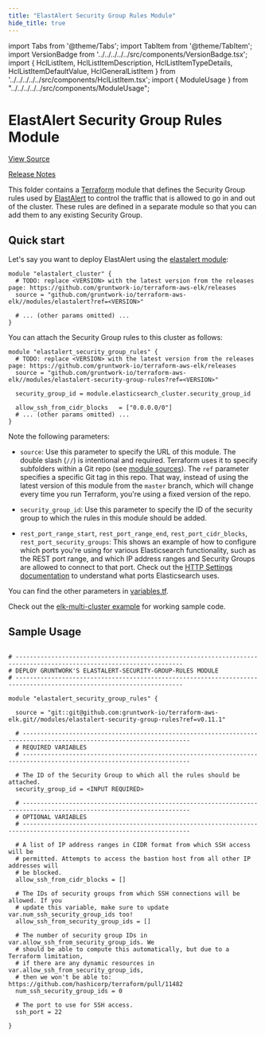 ```yaml
---
title: "ElastAlert Security Group Rules Module"
hide_title: true
---
```


import Tabs from '@theme/Tabs';
import TabItem from '@theme/TabItem';
import VersionBadge from '../../../../../src/components/VersionBadge.tsx';
import { HclListItem, HclListItemDescription, HclListItemTypeDetails, HclListItemDefaultValue, HclGeneralListItem } from '../../../../../src/components/HclListItem.tsx';
import { ModuleUsage } from "../../../../../src/components/ModuleUsage";

<VersionBadge repoTitle="ELK AWS Module" version="0.11.1" />

# ElastAlert Security Group Rules Module

<a href="https://github.com/gruntwork-io/terraform-aws-elk/tree/master/modules/elastalert-security-group-rules" className="link-button" title="View the source code for this module in GitHub.">View Source</a>

<a href="https://github.com/gruntwork-io/terraform-aws-elk/releases?q=" className="link-button" title="Release notes for only the service catalog versions which impacted this service.">Release Notes</a>

This folder contains a [Terraform](https://www.terraform.io/) module that defines the Security Group rules used by
[ElastAlert](https://github.com/Yelp/elastalert) to control the traffic that is allowed to go in and out of the cluster.
These rules are defined in a separate module so that you can add them to any existing Security Group.

## Quick start

Let's say you want to deploy ElastAlert using the [elastalert module](https://github.com/gruntwork-io/terraform-aws-elk/tree/master/modules/elastalert):

```hcl
module "elastalert_cluster" {
  # TODO: replace <VERSION> with the latest version from the releases page: https://github.com/gruntwork-io/terraform-aws-elk/releases
  source = "github.com/gruntwork-io/terraform-aws-elk//modules/elastalert?ref=<VERSION>"

  # ... (other params omitted) ...
}
```

You can attach the Security Group rules to this cluster as follows:

```hcl
module "elastalert_security_group_rules" {
  # TODO: replace <VERSION> with the latest version from the releases page: https://github.com/gruntwork-io/terraform-aws-elk/releases
  source = "github.com/gruntwork-io/terraform-aws-elk//modules/elastalert-security-group-rules?ref=<VERSION>"

  security_group_id = module.elasticsearch_cluster.security_group_id
  
  allow_ssh_from_cidr_blocks   = ["0.0.0.0/0"]  
  # ... (other params omitted) ...
}
```

Note the following parameters:

*   `source`: Use this parameter to specify the URL of this module. The double slash (`//`) is intentional
    and required. Terraform uses it to specify subfolders within a Git repo (see [module
    sources](https://www.terraform.io/docs/modules/sources.html)). The `ref` parameter specifies a specific Git tag in
    this repo. That way, instead of using the latest version of this module from the `master` branch, which
    will change every time you run Terraform, you're using a fixed version of the repo.

*   `security_group_id`: Use this parameter to specify the ID of the security group to which the rules in this module
    should be added.

*   `rest_port_range_start`, `rest_port_range_end`, `rest_port_cidr_blocks`, `rest_port_security_groups`: This shows an
    example of how to configure which ports you're using for various Elasticsearch functionality, such as the REST port
    range, and which IP address ranges and Security Groups are allowed to connect to that port. Check out the [HTTP Settings
    documentation](https://www.elastic.co/guide/en/elasticsearch/reference/6.8/modules-http.html) to understand what ports
    Elasticsearch uses.

You can find the other parameters in [variables.tf](https://github.com/gruntwork-io/terraform-aws-elk/tree/master/modules/elastalert-security-group-rules/variables.tf).

Check out the [elk-multi-cluster example](https://github.com/gruntwork-io/terraform-aws-elk/tree/master/examples/elk-multi-cluster) for working sample code.

## Sample Usage

<ModuleUsage>

```hcl title="main.tf"

# ---------------------------------------------------------------------------------------------------------------------
# DEPLOY GRUNTWORK'S ELASTALERT-SECURITY-GROUP-RULES MODULE
# ---------------------------------------------------------------------------------------------------------------------

module "elastalert_security_group_rules" {

  source = "git::git@github.com:gruntwork-io/terraform-aws-elk.git//modules/elastalert-security-group-rules?ref=v0.11.1"

  # ---------------------------------------------------------------------------------------------------------------------
  # REQUIRED VARIABLES
  # ---------------------------------------------------------------------------------------------------------------------

  # The ID of the Security Group to which all the rules should be attached.
  security_group_id = <INPUT REQUIRED>

  # ---------------------------------------------------------------------------------------------------------------------
  # OPTIONAL VARIABLES
  # ---------------------------------------------------------------------------------------------------------------------

  # A list of IP address ranges in CIDR format from which SSH access will be
  # permitted. Attempts to access the bastion host from all other IP addresses will
  # be blocked.
  allow_ssh_from_cidr_blocks = []

  # The IDs of security groups from which SSH connections will be allowed. If you
  # update this variable, make sure to update var.num_ssh_security_group_ids too!
  allow_ssh_from_security_group_ids = []

  # The number of security group IDs in var.allow_ssh_from_security_group_ids. We
  # should be able to compute this automatically, but due to a Terraform limitation,
  # if there are any dynamic resources in var.allow_ssh_from_security_group_ids,
  # then we won't be able to: https://github.com/hashicorp/terraform/pull/11482
  num_ssh_security_group_ids = 0

  # The port to use for SSH access.
  ssh_port = 22

}

```

</ModuleUsage>


<!-- ##DOCS-SOURCER-START
{
  "originalSources": [
    "https://github.com/gruntwork-io/terraform-aws-elk/tree/master/modules/elastalert-security-group-rules/readme.md",
    "https://github.com/gruntwork-io/terraform-aws-elk/tree/master/modules/elastalert-security-group-rules/variables.tf",
    "https://github.com/gruntwork-io/terraform-aws-elk/tree/master/modules/elastalert-security-group-rules/outputs.tf"
  ],
  "sourcePlugin": "module-catalog-api",
  "hash": "5e04cbefb6c00165c3bb5bed348f56a8"
}
##DOCS-SOURCER-END -->
